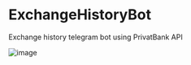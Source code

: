# ExchangeHistoryBot
Exchange history telegram bot using PrivatBank API

![image](https://user-images.githubusercontent.com/56976694/209122015-527d4f3a-1822-4a6c-9023-7c285bc3bd14.png)
